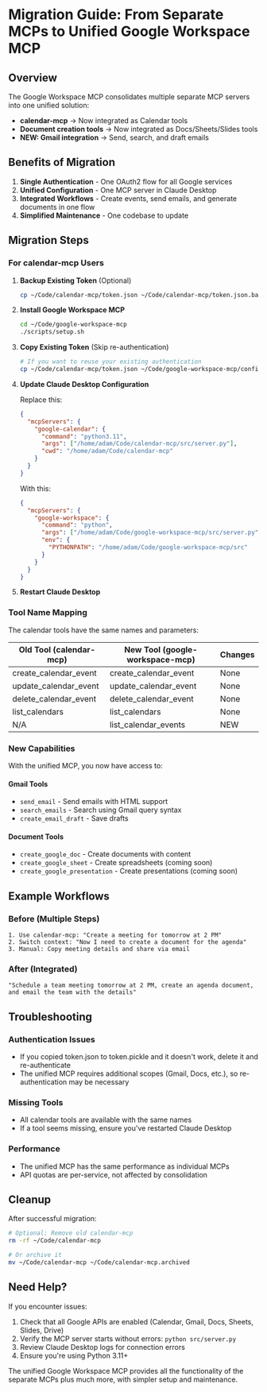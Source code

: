 # Migration Guide: From Separate MCPs to Unified Google Workspace MCP

## Overview
The Google Workspace MCP consolidates multiple separate MCP servers into one unified solution:
- **calendar-mcp** → Now integrated as Calendar tools
- **Document creation tools** → Now integrated as Docs/Sheets/Slides tools
- **NEW: Gmail integration** → Send, search, and draft emails

## Benefits of Migration
1. **Single Authentication** - One OAuth2 flow for all Google services
2. **Unified Configuration** - One MCP server in Claude Desktop
3. **Integrated Workflows** - Create events, send emails, and generate documents in one flow
4. **Simplified Maintenance** - One codebase to update

## Migration Steps

### For calendar-mcp Users

1. **Backup Existing Token** (Optional)
   ```bash
   cp ~/Code/calendar-mcp/token.json ~/Code/calendar-mcp/token.json.backup
   ```

2. **Install Google Workspace MCP**
   ```bash
   cd ~/Code/google-workspace-mcp
   ./scripts/setup.sh
   ```

3. **Copy Existing Token** (Skip re-authentication)
   ```bash
   # If you want to reuse your existing authentication
   cp ~/Code/calendar-mcp/token.json ~/Code/google-workspace-mcp/config/token.pickle
   ```

4. **Update Claude Desktop Configuration**
   
   Replace this:
   ```json
   {
     "mcpServers": {
       "google-calendar": {
         "command": "python3.11",
         "args": ["/home/adam/Code/calendar-mcp/src/server.py"],
         "cwd": "/home/adam/Code/calendar-mcp"
       }
     }
   }
   ```
   
   With this:
   ```json
   {
     "mcpServers": {
       "google-workspace": {
         "command": "python",
         "args": ["/home/adam/Code/google-workspace-mcp/src/server.py"],
         "env": {
           "PYTHONPATH": "/home/adam/Code/google-workspace-mcp/src"
         }
       }
     }
   }
   ```

5. **Restart Claude Desktop**

### Tool Name Mapping

The calendar tools have the same names and parameters:

| Old Tool (calendar-mcp) | New Tool (google-workspace-mcp) | Changes |
|------------------------|--------------------------------|---------|
| create_calendar_event | create_calendar_event | None |
| update_calendar_event | update_calendar_event | None |
| delete_calendar_event | delete_calendar_event | None |
| list_calendars | list_calendars | None |
| N/A | list_calendar_events | NEW |

### New Capabilities

With the unified MCP, you now have access to:

#### Gmail Tools
- `send_email` - Send emails with HTML support
- `search_emails` - Search using Gmail query syntax
- `create_email_draft` - Save drafts

#### Document Tools
- `create_google_doc` - Create documents with content
- `create_google_sheet` - Create spreadsheets (coming soon)
- `create_google_presentation` - Create presentations (coming soon)

## Example Workflows

### Before (Multiple Steps)
```
1. Use calendar-mcp: "Create a meeting for tomorrow at 2 PM"
2. Switch context: "Now I need to create a document for the agenda"
3. Manual: Copy meeting details and share via email
```

### After (Integrated)
```
"Schedule a team meeting tomorrow at 2 PM, create an agenda document, and email the team with the details"
```

## Troubleshooting

### Authentication Issues
- If you copied token.json to token.pickle and it doesn't work, delete it and re-authenticate
- The unified MCP requires additional scopes (Gmail, Docs, etc.), so re-authentication may be necessary

### Missing Tools
- All calendar tools are available with the same names
- If a tool seems missing, ensure you've restarted Claude Desktop

### Performance
- The unified MCP has the same performance as individual MCPs
- API quotas are per-service, not affected by consolidation

## Cleanup

After successful migration:
```bash
# Optional: Remove old calendar-mcp
rm -rf ~/Code/calendar-mcp

# Or archive it
mv ~/Code/calendar-mcp ~/Code/calendar-mcp.archived
```

## Need Help?

If you encounter issues:
1. Check that all Google APIs are enabled (Calendar, Gmail, Docs, Sheets, Slides, Drive)
2. Verify the MCP server starts without errors: `python src/server.py`
3. Review Claude Desktop logs for connection errors
4. Ensure you're using Python 3.11+

The unified Google Workspace MCP provides all the functionality of the separate MCPs plus much more, with simpler setup and maintenance.
